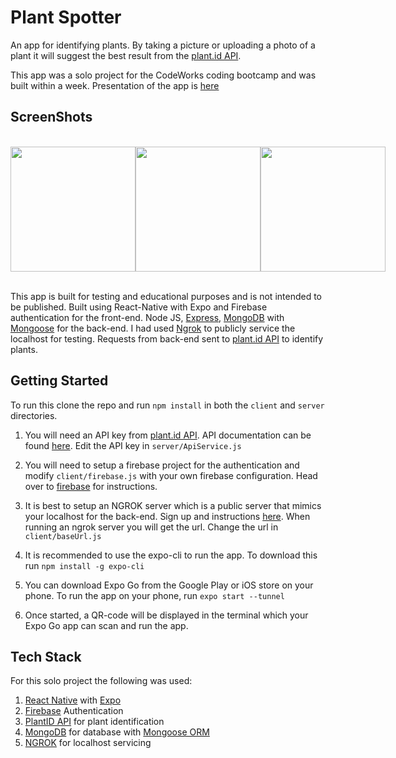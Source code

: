 # Plant Spotter
An app for identifying plants. By taking a picture or uploading a photo of a plant it will suggest the best result from the [plant.id API](https://plant.id/).

This app was a solo project for the CodeWorks coding bootcamp and was built within a week. Presentation of the app is [here](https://www.youtube.com/watch?v=9dDHbwZbm78)





## ScreenShots
<br>
<section style="display: flex; justify-content: space-evenly;">
  <img src='./client/assets/screenshot_login.jpg' style='width: 200px;'>
  <img src='./client/assets/screenshot_plantslist.jpg' style='width: 200px;'>
  <img src='./client/assets/screenshot_photoid.jpg' style='width: 200px;'>
</section>

\
This app is built for testing and educational purposes and is not intended to be published. Built using React-Native with Expo and Firebase authentication for the front-end. Node JS, [Express](https://expressjs.com/), [MongoDB](https://www.mongodb.com/) with [Mongoose](https://mongoosejs.com/) for the back-end. I had used [Ngrok](https://ngrok.com/) to publicly service the localhost for testing. Requests from back-end sent to [plant.id API](https://plant.id/) to identify plants.

## Getting Started

To run this clone the repo and run <code>npm install</code> in both the `client` and `server` directories.

1. You will need an API key from [plant.id API](https://plant.id/). API documentation can be found [here](https://github.com/flowerchecker/Plant-id-API). Edit the API key in `server/ApiService.js`

2. You will need to setup a firebase project for the authentication and modify `client/firebase.js` with your own firebase configuration. Head over to [firebase](https://firebase.google.com/) for instructions.

3. It is best to setup an NGROK server which is a public server that mimics your localhost for the back-end. Sign up and instructions [here](https://ngrok.com/). When running an ngrok server you will get the url. Change the url in `client/baseUrl.js`

3. It is recommended to use the expo-cli to run the app. To download this run `npm install -g expo-cli` 

4. You can download Expo Go from the Google Play or iOS store on your phone. To run the app on your phone, run `expo start --tunnel`

5. Once started, a QR-code will be displayed in the terminal which your Expo Go app can scan and run the app.

## Tech Stack

For this solo project the following was used:
1. [React Native](https://reactnative.dev/) with [Expo](https://expo.dev/)
2. [Firebase](https://firebase.google.com/) Authentication
3. [PlantID API](https://plant.id/) for plant identification
4. [MongoDB](https://www.mongodb.com/) for database with [Mongoose ORM](https://mongoosejs.com/)
5. [NGROK](https://ngrok.com/) for localhost servicing